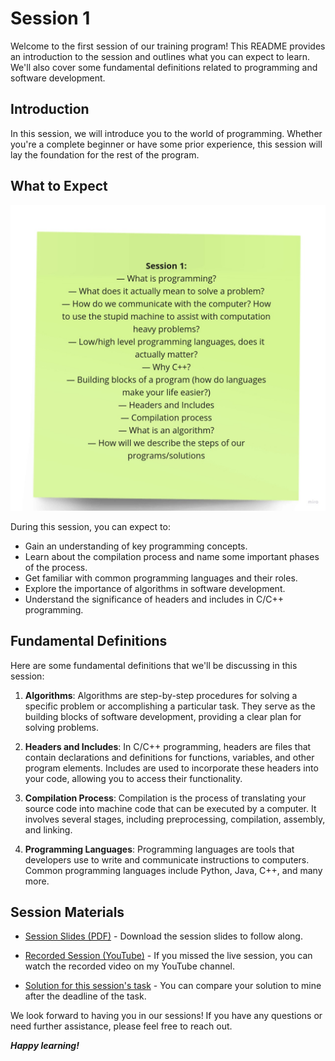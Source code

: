 # Session 1

Welcome to the first session of our training program! This README provides an introduction to the session and outlines what you can expect to learn. We'll also cover some fundamental definitions related to programming and software development.

## Introduction

In this session, we will introduce you to the world of programming. Whether you're a complete beginner or have some prior experience, this session will lay the foundation for the rest of the program.

## What to Expect

![Session Content](session-1-content.jpg)

During this session, you can expect to:

- Gain an understanding of key programming concepts.
- Learn about the compilation process and name some important phases of the process.
- Get familiar with common programming languages and their roles.
- Explore the importance of algorithms in software development.
- Understand the significance of headers and includes in C/C++ programming.

## Fundamental Definitions

Here are some fundamental definitions that we'll be discussing in this session:

1. **Algorithms**: Algorithms are step-by-step procedures for solving a specific problem or accomplishing a particular task. They serve as the building blocks of software development, providing a clear plan for solving problems.

2. **Headers and Includes**: In C/C++ programming, headers are files that contain declarations and definitions for functions, variables, and other program elements. Includes are used to incorporate these headers into your code, allowing you to access their functionality.

3. **Compilation Process**: Compilation is the process of translating your source code into machine code that can be executed by a computer. It involves several stages, including preprocessing, compilation, assembly, and linking.

4. **Programming Languages**: Programming languages are tools that developers use to write and communicate instructions to computers. Common programming languages include Python, Java, C++, and many more.

## Session Materials

- [Session Slides (PDF)](session-1-slides.pdf) - Download the session slides to follow along.

- [Recorded Session (YouTube)](https://youtu.be/_39mqS5sexI?si=Nafl4gUV_W2hs_-3) - If you missed the live session, you can watch the recorded video on my YouTube channel.

- [Solution for this session's task](session-1-task-solution/) - You can compare your solution to mine after the deadline of the task.

We look forward to having you in our sessions! If you have any questions or need further assistance, please feel free to reach out.

***Happy learning!***
